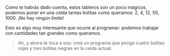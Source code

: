 Como te habrás dado cuenta, estos tableros son un poco mágicos, podemos poner en una celda tantas bolitas como queramos: 2, 4, 12, 50, 1000. ¡No hay ningún límite!

Esto es algo muy interesante que ocurre al programar: podemos trabajar con cantidades tan grandes como queramos.

> Ah, y ahora te toca a vos: creá un programa que ponga cuatro bolitas rojas y tres bolitas negras en la celda actual.